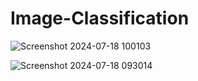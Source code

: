 # Image-Classification
![Screenshot 2024-07-18 100103](https://github.com/user-attachments/assets/0c04a086-7ff4-49ca-bd74-ee56f01b9674)

![Screenshot 2024-07-18 093014](https://github.com/user-attachments/assets/5a81d92b-6f71-4922-83b1-505b69a6522d)

